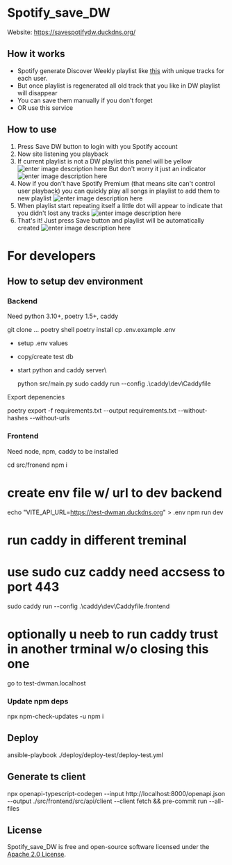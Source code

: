 # Spotify_save_DW

Website: https://savespotifydw.duckdns.org/

## How it works

- Spotify generate Discover Weekly playlist like [this](https://open.spotify.com/playlist/37i9dQZEVXcWlsrx2rT0bU?si=2f332d0c91bb4362) with unique tracks for each user.
- But once playlist is regenerated all old track that you like in DW playlist will disappear
- You can save them manually if you don't forget
- OR use this service

## How to use

1. Press Save DW button to login with you Spotify account
2. Now site listening you playback
3. If current playlist is not a DW playlist this panel will be yellow
   ![enter image description here](https://user-images.githubusercontent.com/54314123/178078452-f82753d4-a958-430f-93cf-7eb075ae661e.png)
   But don't worry it just an indicator ![enter image description here](https://user-images.githubusercontent.com/54314123/178078679-22ff5738-bbda-4adc-9eaf-587bd9b978d7.png)
4. Now if you don't have Spotify Premium (that means site can't control user playback) you can quickly play all songs in playlist to add them to new playlist ![enter image description here](https://user-images.githubusercontent.com/54314123/178078970-9bd523e4-bfed-4b35-a50a-e041c0c675b1.png)
5. When playlist start repeating itself a little dot will appear to indicate that you didn't lost any tracks
   ![enter image description here](https://user-images.githubusercontent.com/54314123/178079135-72a64c12-d283-462c-b8e1-a1b3d778af8c.png)
6. That's it! Just press Save button and playlist will be automatically created
   ![enter image description here](https://user-images.githubusercontent.com/54314123/178079251-484d8a93-b0d6-4c8d-94f7-c1da0f2f57a6.png)


# For developers

## How to setup dev environment

### Backend

Need python 3.10+, poetry 1.5+, caddy

   git clone ...
   poetry shell
   poetry install
   cp .env.example .env

- setup .env values
- copy/create test db
- start python and caddy server\

   python src/main.py
   sudo caddy run --config .\caddy\dev\Caddyfile

Export depenencies

   poetry export -f requirements.txt --output requirements.txt --without-hashes --without-urls

### Frontend

Need node, npm, caddy to be installed

   cd src/fronend
   npm i
   # create env file w/ url to dev backend
   echo "VITE_API_URL=https://test-dwman.duckdns.org" > .env
   npm run dev
   # run caddy in different treminal
   # use sudo cuz caddy need accsess to port 443
   sudo caddy run --config .\caddy\dev\Caddyfile.frontend
   # optionally u neeb to run caddy trust in another trminal w/o closing this one

go to test-dwman.localhost

### Update npm deps

   npx npm-check-updates -u
   npm i

## Deploy

   ansible-playbook ./deploy/deploy-test/deploy-test.yml

## Generate ts client

   npx openapi-typescript-codegen --input http://localhost:8000/openapi.json --output ./src/frontend/src/api/client --client fetch && pre-commit run --all-files

## License

Spotify_save_DW is free and open-source software licensed under the [Apache 2.0 License](https://github.com/create-go-app/cli/blob/master/LICENSE).
